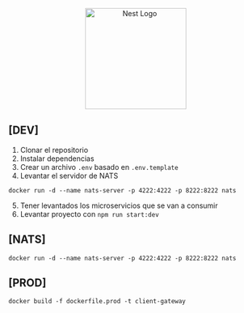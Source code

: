 <p align="center">
  <a href="http://nestjs.com/" target="blank"><img src="https://nestjs.com/img/logo-small.svg" width="200" alt="Nest Logo" /></a>
</p>

## [DEV]

1. Clonar el repositorio
2. Instalar dependencias 
3. Crear un archivo `.env` basado en `.env.template`
4. Levantar el servidor de NATS 
```
docker run -d --name nats-server -p 4222:4222 -p 8222:8222 nats
```
5. Tener levantados los microservicios que se van a consumir
6. Levantar proyecto con `npm run start:dev`


## [NATS]
```
docker run -d --name nats-server -p 4222:4222 -p 8222:8222 nats
```

## [PROD]
```
docker build -f dockerfile.prod -t client-gateway
```